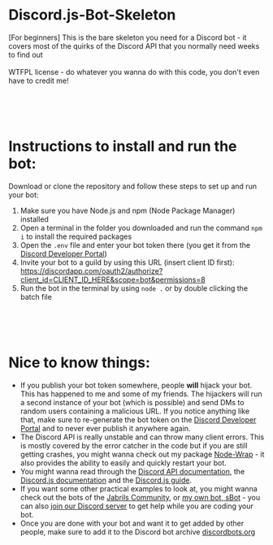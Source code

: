 # Discord.js-Bot-Skeleton
[For beginners] This is the bare skeleton you need for a Discord bot - it covers most of the quirks of the Discord API that you normally need weeks to find out
<br><br>
WTFPL license - do whatever you wanna do with this code, you don't even have to credit me!

<br><br><br>

# Instructions to install and run the bot:
Download or clone the repository and follow these steps to set up and run your bot:

1. Make sure you have Node.js and npm (Node Package Manager) installed
2. Open a terminal in the folder you downloaded and run the command `npm i` to install the required packages
3. Open the `.env` file and enter your bot token there (you get it from the [Discord Developer Portal](https://discordapp.com/developers/applications/))
4. Invite your bot to a guild by using this URL (insert client ID first): https://discordapp.com/oauth2/authorize?client_id=CLIENT_ID_HERE&scope=bot&permissions=8
5. Run the bot in the terminal by using `node .` or by double clicking the batch file

<br><br><br>

# Nice to know things:
- If you publish your bot token somewhere, people **will** hijack your bot. This has happened to me and some of my friends. The hijackers will run a second instance of your bot (which is possible) and send DMs to random users containing a malicious URL. If you notice anything like that, make sure to re-generate the bot token on the [Discord Developer Portal](https://discordapp.com/developers/applications/) and to never ever publish it anywhere again.
- The Discord API is really unstable and can throw many client errors. This is mostly covered by the error catcher in the code but if you are still getting crashes, you might wanna check out my package [Node-Wrap](https://npmjs.org/package/node-wrap) - it also provides the ability to easily and quickly restart your bot.
- You might wanna read through the [Discord API documentation](https://discordapp.com/developers/docs/intro), the [Discord.js documentation](https://discord.js.org/#/docs/main/stable/general/welcome) and the [Discord.js guide](https://discordjs.guide/#before-you-begin).
- If you want some other practical examples to look at, you might wanna check out the bots of the [Jabrils Community](https://github.com/Jabrils-Discord-Server), or [my own bot, sBot](https://github.com/Sv443/sBot) - you can also [join our Discord server](https://discord.gg/EZagHBx) to get help while you are coding your bot.
- Once you are done with your bot and want it to get added by other people, make sure to add it to the Discord bot archive [discordbots.org](https://discordbots.org/)
